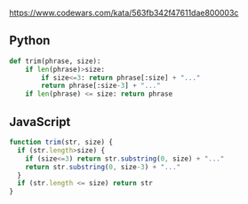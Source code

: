 https://www.codewars.com/kata/563fb342f47611dae800003c

## Python
```python
def trim(phrase, size):
    if len(phrase)>size:
        if size<=3: return phrase[:size] + "..." 
        return phrase[:size-3] + "..."
    if len(phrase) <= size: return phrase
```

## JavaScript
```js
function trim(str, size) {
  if (str.length>size) {
    if (size<=3) return str.substring(0, size) + "..."
    return str.substring(0, size-3) + "..."
  }
  if (str.length <= size) return str
}
```